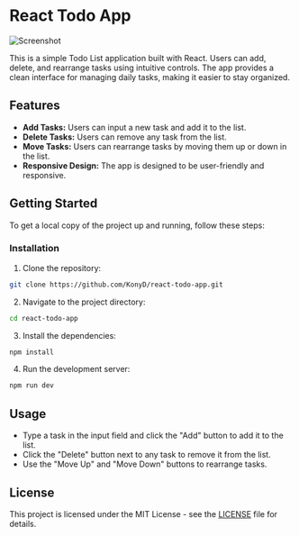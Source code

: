 # React Todo App

![Screenshot](https://github.com/KonyD/react-todo-app/blob/main/src/screenshot.png) 

This is a simple Todo List application built with React. Users can add, delete, and rearrange tasks using intuitive controls. The app provides a clean interface for managing daily tasks, making it easier to stay organized.

## Features

- **Add Tasks:** Users can input a new task and add it to the list.
- **Delete Tasks:** Users can remove any task from the list.
- **Move Tasks:** Users can rearrange tasks by moving them up or down in the list.
- **Responsive Design:** The app is designed to be user-friendly and responsive.

## Getting Started

To get a local copy of the project up and running, follow these steps:

### Installation

1. Clone the repository:

```bash
git clone https://github.com/KonyD/react-todo-app.git
```

2. Navigate to the project directory:

```bash
cd react-todo-app
```

3. Install the dependencies:
```bash
npm install
```

4. Run the development server:
```bash
npm run dev
```

## Usage

* Type a task in the input field and click the "Add" button to add it to the list.
* Click the "Delete" button next to any task to remove it from the list.
* Use the "Move Up" and "Move Down" buttons to rearrange tasks.

## License
This project is licensed under the MIT License - see the [LICENSE](./LICENSE) file for details.
